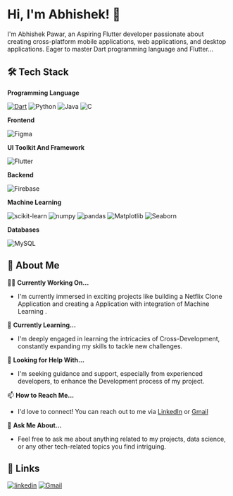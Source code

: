 
# Hi, I'm Abhishek! 👋



I'm Abhishek Pawar, an Aspiring Flutter developer passionate about creating cross-platform mobile applications, web applications, and desktop applications. Eager to master Dart programming language and Flutter...




## 🛠 Tech Stack
**Programming Language**

[![Dart](https://img.shields.io/badge/Dart-white?style=for-the-badge&logo=dart&logoColor=blue)](https://dart.dev/)
![Python](https://img.shields.io/badge/Python-yellow?style=for-the-badge&logo=python&logoColor=blue)
![Java](https://img.shields.io/badge/Java-ED8B00?style=for-the-badge&logo=java&logoColor=white)
![C](https://img.shields.io/badge/C-00599C?style=for-the-badge&logo=c&logoColor=white)

**Frontend**

![Figma](https://img.shields.io/badge/Figma-F24E1E?style=for-the-badge&logo=figma&logoColor=white)


**UI Toolkit And Framework**

![Flutter](https://img.shields.io/badge/Flutter-white?style=for-the-badge&logo=flutter&logoColor=blue)


**Backend**

![Firebase](https://img.shields.io/badge/Firebase-grey?style=for-the-badge&logo=firebase&logoColor=orange)

**Machine Learning**

![scikit-learn](https://img.shields.io/badge/scikit_learn-E10098?style=for-the-badge&logo=scikit-learn&logoColor=white)
![numpy](https://img.shields.io/badge/numpy-FB2423?style=for-the-badge&logo=numpy&logoColor=white)
![pandas](https://img.shields.io/badge/pandas-276DC3?style=for-the-badge&logo=pandas&logoColor=white)
![Matplotlib](https://img.shields.io/badge/Matplotlib-orange?style=for-the-badge&logo=plotly&logoColor=white)
![Seaborn](https://img.shields.io/badge/Seaborn-g?style=for-the-badge&logo=plotly&logoColor=white)



**Databases**

![MySQL](https://img.shields.io/badge/MySQL-4479A1?style=for-the-badge&logo=mysql&logoColor=white)



## 🚀 About Me

👩‍💻 **Currently Working On...**  
   - I'm currently immersed in exciting projects like building a Netflix Clone Application and creating a Application with integration of  Machine Learning .

🧠 **Currently Learning...**  
   - I'm deeply engaged in learning the intricacies of  Cross-Development, constantly expanding my skills to tackle new challenges.

🤔 **Looking for Help With...**  
   - I'm seeking guidance and support, especially from experienced developers, to enhance the Development process of my project.

📫 **How to Reach Me...**  
   - I'd love to connect! You can reach out to me via [LinkedIn](https://www.linkedin.com/in/abhishek-pawar10/) or [Gmail](mailto:pawarabhi2004@gmail.com)
 
   
💬 **Ask Me About...**  
   - Feel free to ask me about anything related to my projects, data science, or any other tech-related topics you find intriguing.




## 🔗 Links
[![linkedin](https://img.shields.io/badge/linkedin-0A66C2?style=for-the-badge&logo=linkedin&logoColor=white)](https://www.linkedin.com/in/abhishek-pawar10/)
[![Gmail](https://img.shields.io/badge/gmail-red?style=for-the-badge&logo=gmail&logoColor=white)](mailto:pawarabhi2004@gmail.com)
